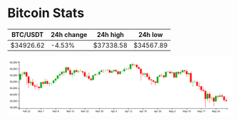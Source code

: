 # Bitcoin Stats

BTC/USDT|24h change|24h high|24h low|
|---|---|---|---|
|$34926.62|-4.53%|$37338.58|$34567.89|

<img src="./chart.svg">
